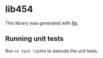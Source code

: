 # lib454

This library was generated with [Nx](https://nx.dev).

## Running unit tests

Run `nx test lib454` to execute the unit tests.
